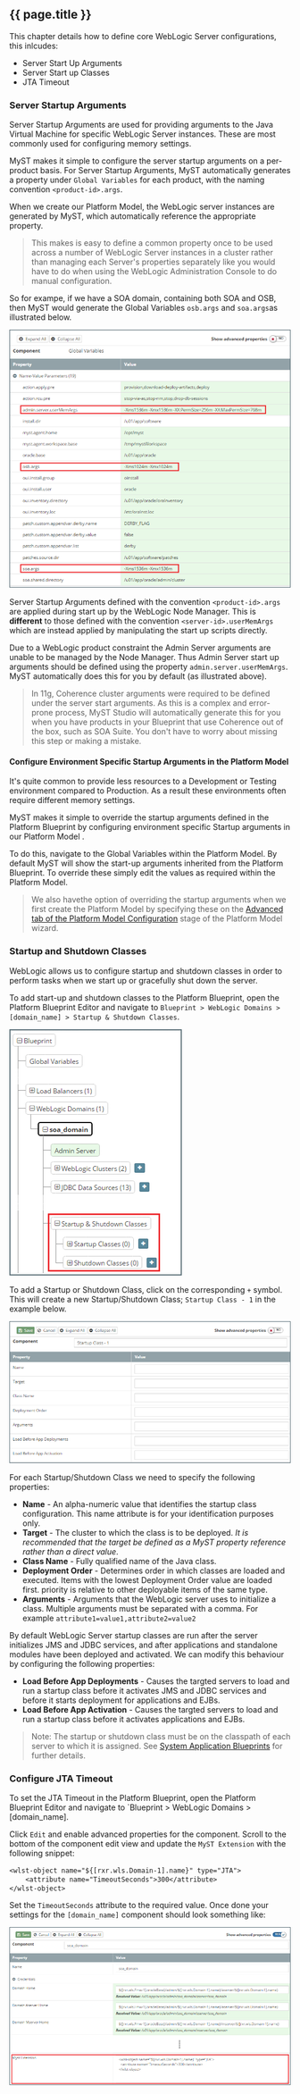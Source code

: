 ## {{ page.title }}
This chapter details how to define core WebLogic Server configurations, this inlcudes:

* Server Start Up Arguments
* Server Start up Classes
* JTA Timeout

### Server Startup Arguments
Server Startup Arguments are used for providing arguments to the Java Virtual Machine for specific WebLogic Server instances. These are most commonly used for configuring memory settings. 

MyST makes it simple to configure the server startup arguments on a per-product basis. For Server Startup Arguments, MyST automatically generates a property under `Global Variables` for each product, with the naming convention `<product-id>.args`. 

When we create our Platform Model, the WebLogic server instances are generated by MyST, which automatically reference the appropriate property. 

> This makes is easy to define a common property once to be used across a number of WebLogic Server instances in a cluster rather than managing each Server's properties separately like you would have to do when using the WebLogic Administration Console to do manual configuration.

So for exampe, if we have a SOA domain, containing both SOA and OSB, then MyST would generate the Global Variables `osb.args` and `soa.args`as illustrated below.

![](img/setServerStartupArguments.PNG)

Server Startup Arguments defined with the convention `<product-id>.args` are applied during start up by the WebLogic Node Manager. This is **different** to those defined with the convention `<server-id>.userMemArgs` which are instead applied by manipulating the start up scripts directly. 

Due to a WebLogic product constraint the Admin Server arguments are unable to be managed by the Node Manager. Thus Admin Server start up arguments should be defined using the property `admin.server.userMemArgs`. MyST automatically does this for you by default (as illustrated above).

> In 11g, Coherence cluster arguments were required to be defined under the server start arguments. As this is a complex and error-prone process, MyST Studio will automatically generate this for you when you have products in your Blueprint that use Coherence out of the box, such as SOA Suite. You don't have to worry about missing this step or making a mistake.

#### Configure Environment Specific Startup Arguments in the Platform Model
It's quite common to provide less resources to a Development or Testing environment compared to Production. As a result these environments often require different memory settings.

MyST makes it simple to override the startup arguments defined in the Platform Blueprint by configuring environment specific Startup arguments in our Platform Model
. 

To do this, navigate to the Global Variables within the Platform Model. By default MyST will show the start-up arguments inherited from the Platform Blueprint. To override these simply edit the values as required within the Platform Model.

> We also havethe option of overriding the startup arguments when we first create the Platform Model by specifying these on the [Advanced tab of the Platform Model Configuration](/part3/3.2.createPlatformModel/3.2.1.createPlatformModelPreExisting.md#override) stage of the Platform Model wizard.

### Startup and Shutdown Classes
WebLogic allows us to configure startup and shutdown classes in order to perform tasks when we start up or gracefully shut down the server. 

To add start-up and shutdown classes to the Platform Blueprint, open the Platform Blueprint Editor and navigate to `Blueprint > WebLogic Domains > [domain_name] > Startup & Shutdown Classes`.

![](img/navigateStartupClasses.PNG)

To add a Startup or Shutdown Class, click on the corresponding `+` symbol. This will create a new Startup/Shutdown Class; `Startup Class - 1` in the example below.

![](img/newStartupClass.PNG)

For each Startup/Shutdown Class we need to specify the following properties:

* **Name** - An alpha-numeric value that identifies the startup class configuration. This name attribute is for your identification purposes only.
* **Target** - The cluster to which the class is to be deployed. *It is recommended that the target be defined as a MyST property reference rather than a direct value*.
* **Class Name** - Fully qualified name of the Java class.
* **Deployment Order** - Determines order in which classes are loaded and executed. Items with the lowest Deployment Order value are loaded first. priority is relative to other deployable items of the same type.
* **Arguments** - Arguments that the WebLogic server uses to initialize a class. Multiple arguments must be separated with a comma. For example `attribute1=value1,attribute2=value2`

By default WebLogic Server startup classes are run after the server initializes JMS and JDBC services, and after applications and standalone modules have been deployed and activated. We can modify this behaviour by configuring the following properties:

* **Load Before App Deployments** - Causes the targted servers to load and run a startup class before it activates JMS and JDBC services and before it starts deployment for applications and EJBs.
* **Load Before App Activation** - Causes the targted servers to load and run a startup class before it activates applications and EJBs.

> Note: The startup or shutdown class must be on the classpath of each server to which it is assigned. See [System Application Blueprints](tbc) for further details.

### Configure JTA Timeout
To set the JTA Timeout in the Platform Blueprint, open the Platform Blueprint Editor and navigate to `Blueprint > WebLogic Domains > [domain_name].

Click `Edit` and enable advanced properties for the component. Scroll to the bottom of the component edit view and update the `MyST Extension` with the following snippet:

```
<wlst-object name="${[rxr.wls.Domain-1].name}" type="JTA">
    <attribute name="TimeoutSeconds">300</attribute>
</wlst-object>
```

Set the `TimeoutSeconds` attribute to the required value. Once done your settings for the `[domain_name]` component should look something like:

![](img/setJTATimeout.PNG)

